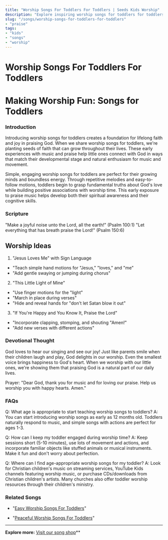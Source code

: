 ```yaml
---
title: "Worship Songs For Toddlers For Toddlers | Seeds Kids Worship"
description: "Explore inspiring worship songs for toddlers for toddlers for children's worship and faith development. Biblical music resources for families and ministry."
slug: "/songs/worship-songs-for-toddlers-for-toddlers"
- "praise"
tags:
- "kids"
- "songs"
- "worship"
---
```


# Worship Songs For Toddlers For Toddlers

# Making Worship Fun: Songs for Toddlers

### Introduction
Introducing worship songs for toddlers creates a foundation for lifelong faith and joy in praising God. When we share worship songs for toddlers, we're planting seeds of faith that can grow throughout their lives. These early experiences with music and praise help little ones connect with God in ways that match their developmental stage and natural enthusiasm for music and movement.

Simple, engaging worship songs for toddlers are perfect for their growing minds and boundless energy. Through repetitive melodies and easy-to-follow motions, toddlers begin to grasp fundamental truths about God's love while building positive associations with worship time. This early exposure to praise music helps develop both their spiritual awareness and their cognitive skills.

### Scripture
"Make a joyful noise unto the Lord, all the earth!" (Psalm 100:1)
"Let everything that has breath praise the Lord!" (Psalm 150:6)

## Worship Ideas
1. "Jesus Loves Me" with Sign Language
- "Teach simple hand motions for "Jesus," "loves," and "me"
- "Add gentle swaying or jumping during chorus"

2. "This Little Light of Mine"
- "Use finger motions for the "light"
- "March in place during verses"
- "Hide and reveal hands for "don't let Satan blow it out"

3. "If You're Happy and You Know It, Praise the Lord"
- "Incorporate clapping, stomping, and shouting "Amen!"
- "Add new verses with different actions"

### Devotional Thought
God loves to hear our singing and see our joy! Just like parents smile when their children laugh and play, God delights in our worship. Even the smallest voice brings happiness to God's heart. When we worship with our little ones, we're showing them that praising God is a natural part of our daily lives.

Prayer: "Dear God, thank you for music and for loving our praise. Help us worship you with happy hearts. Amen."

### FAQs

Q: What age is appropriate to start teaching worship songs to toddlers?
A: You can start introducing worship songs as early as 12 months old. Toddlers naturally respond to music, and simple songs with actions are perfect for ages 1-3.

Q: How can I keep my toddler engaged during worship time?
A: Keep sessions short (5-10 minutes), use lots of movement and actions, and incorporate familiar objects like stuffed animals or musical instruments. Make it fun and don't worry about perfection.

Q: Where can I find age-appropriate worship songs for my toddler?
A: Look for Christian children's music on streaming services, YouTube Kids channels featuring worship music, or purchase CDs/downloads from Christian children's artists. Many churches also offer toddler worship resources through their children's ministry.

### Related Songs

- "[Easy Worship Songs For Toddlers](/songs/easy-worship-songs-for-toddlers/)"

- "[Peaceful Worship Songs For Toddlers](/songs/peaceful-worship-songs-for-toddlers/)"

---

**Explore more:** [Visit our song shop](https://seedskidsworship.com/shop)**

<!-- Schema Markup -->
<script type="application/ld+json">
{
  "@context": "https://schema.org",
  "@type": "MusicRecording",
  "name": "Worship Songs For Toddlers For Toddlers",
  "byArtist": {
    "@type": "MusicGroup",
    "name": "Seeds Kids Worship"
  },
  "isFamilyFriendly": true,
  "url": "https://seedskidsworship.com/songs/worship-songs-for-toddlers-for-toddlers/"
}
</script>